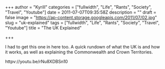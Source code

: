 +++
author = "Kyrill"
categories = ["fullwidth", "Life", "Rants", "Society", "Travel", "Youtube"]
date = 2011-07-07T09:35:58Z
description = ""
draft = false
image = "https://ap-content.storage.googleapis.com/2011/07/02.jpg"
slug = "uk-explained"
tags = ["fullwidth", "Life", "Rants", "Society", "Travel", "Youtube"]
title = "The UK Explained"

+++


I had to get this one in here too. A quick rundown of what the UK is and how it works, as well as explaining the Commonwealth and Crown Territories.

httpv://youtu.be/rNu8XDBSn10


